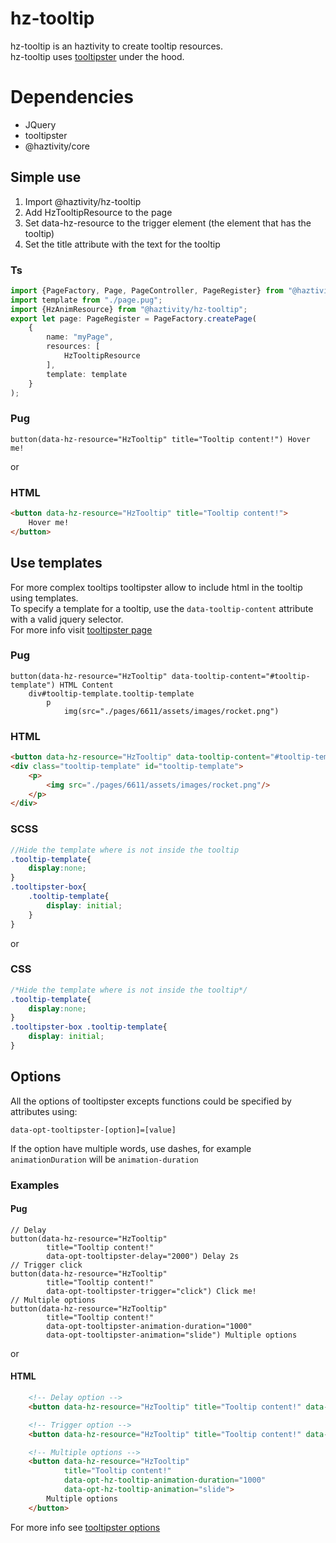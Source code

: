 # hz-tooltip
hz-tooltip is an haztivity to create tooltip resources.\
hz-tooltip uses [tooltipster](http://iamceege.github.io/tooltipster/) under the hood.

# Dependencies
- JQuery
- tooltipster
- @haztivity/core

## Simple use
1. Import @haztivity/hz-tooltip
2. Add HzTooltipResource to the page
3. Set data-hz-resource to the trigger element (the element that has the tooltip)
4. Set the title attribute with the text for the tooltip

### Ts
```typescript
import {PageFactory, Page, PageController, PageRegister} from "@haztivity/core";
import template from "./page.pug";
import {HzAnimResource} from "@haztivity/hz-tooltip";
export let page: PageRegister = PageFactory.createPage(
    {
        name: "myPage",
        resources: [
            HzTooltipResource
        ],
        template: template
    }
);
```
### Pug
```pug
button(data-hz-resource="HzTooltip" title="Tooltip content!") Hover me!
```
or
### HTML
```html
<button data-hz-resource="HzTooltip" title="Tooltip content!">
    Hover me!
</button>
```
## Use templates
For more complex tooltips tooltipster allow to include html in the tooltip using templates.\
To specify a template for a tooltip, use the ```data-tooltip-content``` attribute with a valid jquery selector.\
For more info visit [tooltipster page](http://iamceege.github.io/tooltipster/#html)
### Pug
```pug
button(data-hz-resource="HzTooltip" data-tooltip-content="#tooltip-template") HTML Content
    div#tooltip-template.tooltip-template
        p
            img(src="./pages/6611/assets/images/rocket.png")
```
### HTML
```html
<button data-hz-resource="HzTooltip" data-tooltip-content="#tooltip-template"> HTML Content </button>
<div class="tooltip-template" id="tooltip-template">
    <p>
        <img src="./pages/6611/assets/images/rocket.png"/>
    </p>
</div>
```
### SCSS
```scss
//Hide the template where is not inside the tooltip
.tooltip-template{
    display:none;
}
.tooltipster-box{
    .tooltip-template{
        display: initial;
    }
}
```
or
### CSS
```css
/*Hide the template where is not inside the tooltip*/
.tooltip-template{
    display:none;
}
.tooltipster-box .tooltip-template{
    display: initial;
}
```
## Options
All the options of tooltipster excepts functions could be specified by attributes using:

```pug
data-opt-tooltipster-[option]=[value]
```
If the option have multiple words, use dashes, for example ```animationDuration``` will be ```animation-duration```

### Examples
#### Pug
```pug
// Delay
button(data-hz-resource="HzTooltip" 
        title="Tooltip content!" 
        data-opt-tooltipster-delay="2000") Delay 2s
// Trigger click
button(data-hz-resource="HzTooltip" 
        title="Tooltip content!" 
        data-opt-tooltipster-trigger="click") Click me!
// Multiple options
button(data-hz-resource="HzTooltip" 
        title="Tooltip content!"
        data-opt-tooltipster-animation-duration="1000" 
        data-opt-tooltipster-animation="slide") Multiple options
```
or
#### HTML
```html
    <!-- Delay option -->
    <button data-hz-resource="HzTooltip" title="Tooltip content!" data-opt-hz-tooltip-delay="2000"> Delay 2s </button>

    <!-- Trigger option -->
    <button data-hz-resource="HzTooltip" title="Tooltip content!" data-opt-hz-tooltip-trigger="click"> Click me! </button>

    <!-- Multiple options -->
    <button data-hz-resource="HzTooltip"
            title="Tooltip content!"
            data-opt-hz-tooltip-animation-duration="1000"
            data-opt-hz-tooltip-animation="slide">
        Multiple options
    </button>
```
For more info see [tooltipster options](https://iamceege.github.io/tooltipster/#options)